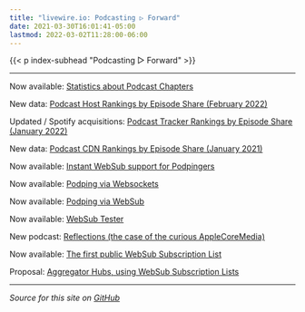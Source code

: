 ```yaml
---
title: "livewire.io: Podcasting ▷ Forward"
date: 2021-03-30T16:01:41-05:00
lastmod: 2022-03-02T11:28:00-06:00
---
```


{{< p index-subhead "Podcasting ▷ Forward" >}}

---

Now available: [Statistics about Podcast Chapters](/podcast-chapters-stats)

New data: [Podcast Host Rankings by Episode Share (February 2022)](/podcast-hosts-by-episode-share)

Updated / Spotify acquisitions: [Podcast Tracker Rankings by Episode Share (January 2022)](/podcast-trackers-by-episode-share)

New data: [Podcast CDN Rankings by Episode Share (January 2021)](/podcast-cdns-by-episode-share)

Now available: [Instant WebSub support for Podpingers](/instant-websub-for-podpingers)

Now available: [Podping via Websockets](/podping-via-websockets)

Now available: [Podping via WebSub](/podping-via-websub)

Now available: [WebSub Tester](/websub-tester)

New podcast: [Reflections (the case of the curious AppleCoreMedia)](/new-podcast-reflections)

Now available: [The first public WebSub Subscription List](/first-public-subscription-list)

Proposal: [Aggregator Hubs, using WebSub Subscription Lists](/aggregator-hubs)

---

*Source for this site on [GitHub](https://github.com/skymethod/livewire-web)*
